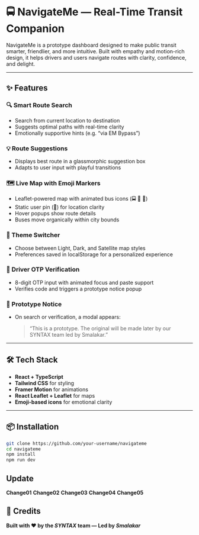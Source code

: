 # 🚍 NavigateMe — Real-Time Transit Companion

NavigateMe is a prototype dashboard designed to make public transit smarter, friendlier, and more intuitive. Built with empathy and motion-rich design, it helps drivers and users navigate routes with clarity, confidence, and delight.

---

## ✨ Features

### 🔍 Smart Route Search
- Search from current location to destination
- Suggests optimal paths with real-time clarity
- Emotionally supportive hints (e.g. “via EM Bypass”)

### 💡 Route Suggestions
- Displays best route in a glassmorphic suggestion box
- Adapts to user input with playful transitions

### 🗺️ Live Map with Emoji Markers
- Leaflet-powered map with animated bus icons (🚍 🚌 🚐)
- Static user pin (📍) for location clarity
- Hover popups show route details
- Buses move organically within city bounds

### 🎨 Theme Switcher
- Choose between Light, Dark, and Satellite map styles
- Preferences saved in localStorage for a personalized experience

### 🔐 Driver OTP Verification
- 8-digit OTP input with animated focus and paste support
- Verifies code and triggers a prototype notice popup

### 🚧 Prototype Notice
- On search or verification, a modal appears:
  > “This is a prototype. The original will be made later by our SYNTAX team led by Smalakar.”

---

## 🛠️ Tech Stack

- **React + TypeScript**
- **Tailwind CSS** for styling
- **Framer Motion** for animations
- **React Leaflet + Leaflet** for maps
- **Emoji-based icons** for emotional clarity

---

## 📦 Installation

```bash
git clone https://github.com/your-username/navigateme
cd navigateme
npm install
npm run dev
```
## Update
**Change01**
**Change02**
**Change03**
**Change04**
**Change05**




## 👥 Credits

**Built with ❤️ by the _SYNTAX_ team — Led by _Smalakar_**
